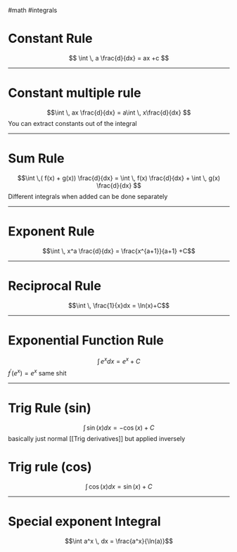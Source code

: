 #math #integrals 
# Constant Rule
$$ \int  \, a \frac{d}{dx} = ax +c $$

---

# Constant multiple rule
$$\int  \, ax \frac{d}{dx} = a\int  \, x\frac{d}{dx}  $$
You can extract constants out of the integral 

---
# Sum Rule
$$\int  \,( f(x) + g(x)) \frac{d}{dx} = \int  \, f(x) \frac{d}{dx} + \int  \, g(x) \frac{d}{dx}  $$
Different integrals when added can be done separately

---
# Exponent Rule
$$\int  \, x^a \frac{d}{dx} = \frac{x^{a+1}}{a+1} +C$$

---
# Reciprocal Rule
$$\int  \, \frac{1}{x}dx = \ln(x)+C$$

---
# Exponential Function Rule
$$\int  \, e^x dx = e^x +C$$
$f^{'}(e^x) = e^x$  same shit

---
# Trig Rule (sin)

$$\int  \, \sin(x) dx = -\cos(x)+C $$
basically just normal [[Trig derivatives]] but applied inversely 
# Trig rule (cos)

$$\int  \, \cos(x)dx = \sin(x) +C$$

---
# Special exponent Integral
$$\int a^x \, dx = \frac{a^x}{\ln(a)}$$
